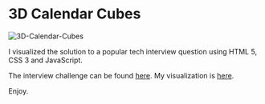 3D Calendar Cubes
==================

![3D-Calendar-Cubes](http://i3.minus.com/jbxG7x2jq6rsPO.jpg)

I visualized the solution to a popular tech interview question using HTML 5, CSS 3 and JavaScript.

The interview challenge can be found [here](http://bit.ly/14E1Uu3).
My visualization is [here](http://dans-cubes.herokuapp.com/).

Enjoy.
